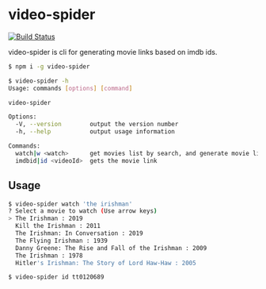 # video-spider

[![Build Status](https://travis-ci.org/joemccann/dillinger.svg?branch=master)](https://travis-ci.org/joemccann/dillinger)

video-spider is cli for generating movie links based on imdb ids.

```sh
$ npm i -g video-spider 
```
```sh
$ video-spider -h
Usage: commands [options] [command]

video-spider

Options:
  -V, --version        output the version number
  -h, --help           output usage information

Commands:
  watch|w <watch>      get movies list by search, and generate movie link
  imdbid|id <videoId>  gets the movie link
```

## Usage

```sh
$ video-spider watch 'the irishman'
? Select a movie to watch (Use arrow keys)
> The Irishman : 2019
  Kill the Irishman : 2011
  The Irishman: In Conversation : 2019
  The Flying Irishman : 1939
  Danny Greene: The Rise and Fall of the Irishman : 2009
  The Irishman : 1978
  Hitler's Irishman: The Story of Lord Haw-Haw : 2005
```

```sh
$ video-spider id tt0120689
```
